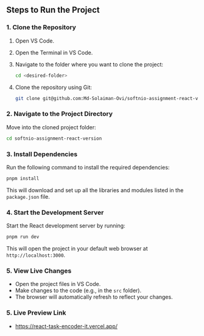 ## Steps to Run the Project

### 1. Clone the Repository

1. Open VS Code.
2. Open the Terminal in VS Code.
3. Navigate to the folder where you want to clone the project:
   ```bash
   cd <desired-folder>
   ```
  
4. Clone the repository using Git:
   ```bash
   git clone git@github.com:Md-Solaiman-Ovi/softnio-assignment-react-version.git
   ```
   

### 2. Navigate to the Project Directory

Move into the cloned project folder:
```bash
cd softnio-assignment-react-version
```


### 3. Install Dependencies

Run the following command to install the required dependencies:
```bash
pnpm install
```
This will download and set up all the libraries and modules listed in the `package.json` file.

### 4. Start the Development Server

Start the React development server by running:
```bash
pnpm run dev
```
This will open the project in your default web browser at `http://localhost:3000`.

### 5. View Live Changes

- Open the project files in VS Code.
- Make changes to the code (e.g., in the `src` folder).
- The browser will automatically refresh to reflect your changes.
  
### 5. Live Preview Link
- https://react-task-encoder-it.vercel.app/
